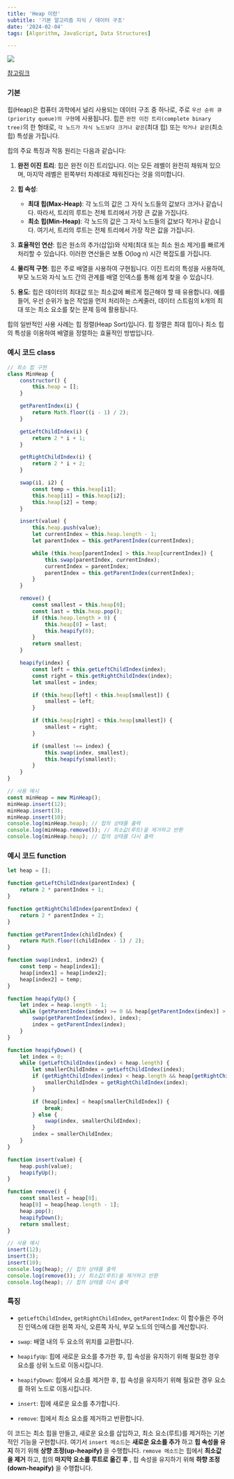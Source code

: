 ```yaml
---
title: 'Heap 이란'
subtitle: '기본 알고리즘 지식 / 데이터 구조'
date: '2024-02-04'
tags: [Algorithm, JavaScript, Data Structures]

---
```


<img class='blogImage' src='/blog/heap_example.png'>

<span class='blogLink'>[참고링크](https://github.com/a1603169/javascript-algorithms/blob/master/src/data-structures/heap/README.ko-KR.md)</span>

### 기본

힙(Heap)은 컴퓨터 과학에서 널리 사용되는 데이터 구조 중 하나로, 주로 `우선 순위 큐(priority queue)의 구현`에 사용됩니다. 힙은 `완전 이진 트리(complete binary tree)`의 한 형태로, `각 노드가 자식 노드보다 크거나 같은`(최대 힙) 또는 `작거나 같은`(최소 힙) 특성을 가집니다.

힙의 주요 특징과 작동 원리는 다음과 같습니다:

1. **완전 이진 트리**: 힙은 완전 이진 트리입니다. 이는 모든 레벨이 완전히 채워져 있으며, 마지막 레벨은 왼쪽부터 차례대로 채워진다는 것을 의미합니다.

2. **힙 속성**: 
   - **최대 힙(Max-Heap)**: 각 노드의 값은 그 자식 노드들의 값보다 크거나 같습니다. 따라서, 트리의 루트는 전체 트리에서 가장 큰 값을 가집니다.
   - **최소 힙(Min-Heap)**: 각 노드의 값은 그 자식 노드들의 값보다 작거나 같습니다. 여기서, 트리의 루트는 전체 트리에서 가장 작은 값을 가집니다.

3. **효율적인 연산**: 힙은 원소의 추가(삽입)와 삭제(최대 또는 최소 원소 제거)를 빠르게 처리할 수 있습니다. 이러한 연산들은 보통 O(log n) 시간 복잡도를 가집니다.

4. **물리적 구현**: 힙은 주로 배열을 사용하여 구현됩니다. 이진 트리의 특성을 사용하여, 부모 노드와 자식 노드 간의 관계를 배열 인덱스를 통해 쉽게 찾을 수 있습니다.

5. **용도**: 힙은 데이터의 최대값 또는 최소값에 빠르게 접근해야 할 때 유용합니다. 예를 들어, 우선 순위가 높은 작업을 먼저 처리하는 스케줄러, 데이터 스트림의 k개의 최대 또는 최소 요소를 찾는 문제 등에 활용됩니다.

힙의 일반적인 사용 사례는 힙 정렬(Heap Sort)입니다. 힙 정렬은 최대 힙이나 최소 힙의 특성을 이용하여 배열을 정렬하는 효율적인 방법입니다.

### 예시 코드 class

```javascript
// 최소 힙 구현
class MinHeap {
    constructor() {
        this.heap = [];
    }

    getParentIndex(i) {
        return Math.floor((i - 1) / 2);
    }

    getLeftChildIndex(i) {
        return 2 * i + 1;
    }

    getRightChildIndex(i) {
        return 2 * i + 2;
    }

    swap(i1, i2) {
        const temp = this.heap[i1];
        this.heap[i1] = this.heap[i2];
        this.heap[i2] = temp;
    }

    insert(value) {
        this.heap.push(value);
        let currentIndex = this.heap.length - 1;
        let parentIndex = this.getParentIndex(currentIndex);

        while (this.heap[parentIndex] > this.heap[currentIndex]) {
            this.swap(parentIndex, currentIndex);
            currentIndex = parentIndex;
            parentIndex = this.getParentIndex(currentIndex);
        }
    }

    remove() {
        const smallest = this.heap[0];
        const last = this.heap.pop();
        if (this.heap.length > 0) {
            this.heap[0] = last;
            this.heapify(0);
        }
        return smallest;
    }

    heapify(index) {
        const left = this.getLeftChildIndex(index);
        const right = this.getRightChildIndex(index);
        let smallest = index;

        if (this.heap[left] < this.heap[smallest]) {
            smallest = left;
        }

        if (this.heap[right] < this.heap[smallest]) {
            smallest = right;
        }

        if (smallest !== index) {
            this.swap(index, smallest);
            this.heapify(smallest);
        }
    }
}

// 사용 예시
const minHeap = new MinHeap();
minHeap.insert(12);
minHeap.insert(3);
minHeap.insert(10);
console.log(minHeap.heap); // 힙의 상태를 출력
console.log(minHeap.remove()); // 최소값(루트)을 제거하고 반환
console.log(minHeap.heap); // 힙의 상태를 다시 출력
```


### 예시 코드 function

```javascript
let heap = [];

function getLeftChildIndex(parentIndex) {
    return 2 * parentIndex + 1;
}

function getRightChildIndex(parentIndex) {
    return 2 * parentIndex + 2;
}

function getParentIndex(childIndex) {
    return Math.floor((childIndex - 1) / 2);
}

function swap(index1, index2) {
    const temp = heap[index1];
    heap[index1] = heap[index2];
    heap[index2] = temp;
}

function heapifyUp() {
    let index = heap.length - 1;
    while (getParentIndex(index) >= 0 && heap[getParentIndex(index)] > heap[index]) {
        swap(getParentIndex(index), index);
        index = getParentIndex(index);
    }
}

function heapifyDown() {
    let index = 0;
    while (getLeftChildIndex(index) < heap.length) {
        let smallerChildIndex = getLeftChildIndex(index);
        if (getRightChildIndex(index) < heap.length && heap[getRightChildIndex(index)] < heap[smallerChildIndex]) {
            smallerChildIndex = getRightChildIndex(index);
        }

        if (heap[index] < heap[smallerChildIndex]) {
            break;
        } else {
            swap(index, smallerChildIndex);
        }
        index = smallerChildIndex;
    }
}

function insert(value) {
    heap.push(value);
    heapifyUp();
}

function remove() {
    const smallest = heap[0];
    heap[0] = heap[heap.length - 1];
    heap.pop();
    heapifyDown();
    return smallest;
}

// 사용 예시
insert(12);
insert(3);
insert(10);
console.log(heap); // 힙의 상태를 출력
console.log(remove()); // 최소값(루트)을 제거하고 반환
console.log(heap); // 힙의 상태를 다시 출력
```


### 특징

- `getLeftChildIndex`, `getRightChildIndex`, `getParentIndex`: 이 함수들은 주어진 인덱스에 대한 왼쪽 자식, 오른쪽 자식, 부모 노드의 인덱스를 계산합니다.
  
- `swap`: 배열 내의 두 요소의 위치를 교환합니다.
  
- `heapifyUp`: 힙에 새로운 요소를 추가한 후, 힙 속성을 유지하기 위해 필요한 경우 요소를 상위 노드로 이동시킵니다.
  
- `heapifyDown`: 힙에서 요소를 제거한 후, 힙 속성을 유지하기 위해 필요한 경우 요소를 하위 노드로 이동시킵니다.
  
- `insert`: 힙에 새로운 요소를 추가합니다.
  
- `remove`: 힙에서 최소 요소를 제거하고 반환합니다.


이 코드는 최소 힙을 만들고, 새로운 요소를 삽입하고, 최소 요소(루트)를 제거하는 기본적인 기능을 구현합니다. 여기서 `insert 메소드`는 **새로운 요소를 추가** 하고 **힙 속성을 유지** 하기 위해 **상향 조정(up-heapify)** 을 수행합니다. `remove 메소드`는 힙에서 **최소값을 제거** 하고, 힙의 **마지막 요소를 루트로 옮긴 후** , 힙 속성을 유지하기 위해 **하향 조정(down-heapify)** 을 수행합니다.



